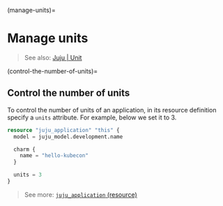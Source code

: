 (manage-units)=
# Manage units

> See also: [Juju | Unit](https://canonical-juju.readthedocs-hosted.com/en/latest/user/reference/unit/)

(control-the-number-of-units)=
## Control the number of units

To control the number of units of an application, in its resource definition specify a `units` attribute. For example, below we set it to 3.


```terraform
resource "juju_application" "this" {
  model = juju_model.development.name

  charm {
    name = "hello-kubecon"
  }

  units = 3    
}
```

> See more: [`juju_application` (resource)](https://registry.terraform.io/providers/juju/juju/latest/docs/resources/application#schema)

